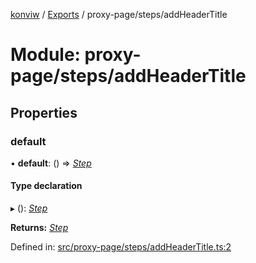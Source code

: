 [konviw]() / [Exports](../modules.md) / proxy-page/steps/addHeaderTitle

# Module: proxy-page/steps/addHeaderTitle

## Properties

### default

• **default**: () => [*Step*](../interfaces/proxy_page_proxy_page_step.step.md)

#### Type declaration

▸ (): [*Step*](../interfaces/proxy_page_proxy_page_step.step.md)

**Returns:** [*Step*](../interfaces/proxy_page_proxy_page_step.step.md)

Defined in: [src/proxy-page/steps/addHeaderTitle.ts:2](https://github.com/Sanofi-IADC/konviw/blob/d2e0da9/src/proxy-page/steps/addHeaderTitle.ts#L2)
